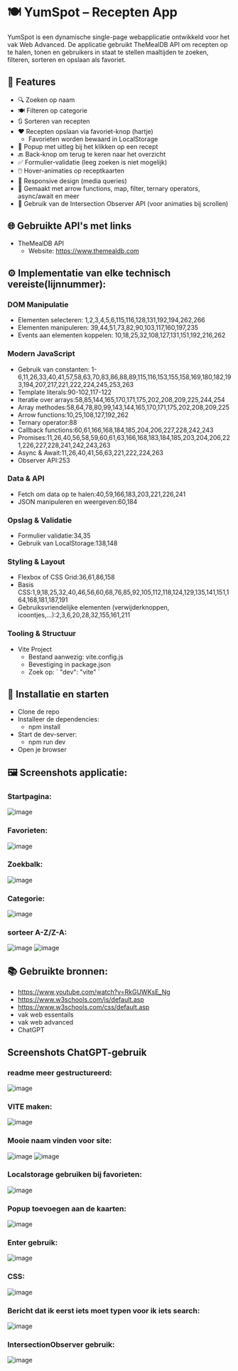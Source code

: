 # 🍽️ YumSpot – Recepten App
YumSpot is een dynamische single-page webapplicatie ontwikkeld voor het vak Web Advanced. De applicatie gebruikt TheMealDB API om recepten op te halen, tonen en gebruikers in staat te stellen maaltijden te zoeken, filteren, sorteren en opslaan als favoriet.
## 🔧 Features
- 🔍 Zoeken op naam
- 🍽️ Filteren op categorie
- 🔃 Sorteren van recepten
- ❤️ Recepten opslaan via favoriet-knop (hartje)
  * Favorieten worden bewaard in LocalStorage
- 🧾 Popup met uitleg bij het klikken op een recept
- 🔙 Back-knop om terug te keren naar het overzicht
- ✅ Formulier-validatie (leeg zoeken is niet mogelijk)
- 🖱️ Hover-animaties op receptkaarten
- 📱 Responsive design (media queries)
- 🧠 Gemaakt met arrow functions, map, filter, ternary operators, async/await en meer
- 👀 Gebruik van de Intersection Observer API (voor animaties bij scrollen)
## 🌐 Gebruikte API's met links
- TheMealDB API
   * Website: https://www.themealdb.com
## ⚙️ Implementatie van elke technisch vereiste(lijnnummer):
### DOM Manipulatie
- Elementen selecteren: 1,2,3,4,5,6,115,116,128,131,192,194,262,266
- Elementen manipuleren: 39,44,51,73,82,90,103,117,160,197,235
- Events aan elementen koppelen: 10,18,25,32,108,127,131,151,192,216,262
### Modern JavaScript
- Gebruik van constanten: 1-6,11,26,33,40,41,57,58,63,70,83,86,88,89,115,116,153,155,158,169,180,182,193,194,207,217,221,222,224,245,253,263
- Template literals:90-102,117-122
- Iteratie over arrays:58,85,144,165,170,171,175,202,208,209,225,244,254
- Array methodes:58,64,78,80,99,143,144,165,170,171,175,202,208,209,225
- Arrow functions:10,25,108,127,192,262
- Ternary operator:88
- Callback functions:60,61,166,168,184,185,204,206,227,228,242,243
- Promises:11,26,40,56,58,59,60,61,63,166,168,183,184,185,203,204,206,221,226,227,228,241,242,243,263
- Async & Await:11,26,40,41,56,63,221,222,224,263
- Observer API:253
### Data & API
- Fetch om data op te halen:40,59,166,183,203,221,226,241
- JSON manipuleren en weergeven:60,184
### Opslag & Validatie
- Formulier validatie:34,35
- Gebruik van LocalStorage:138,148
### Styling & Layout
- Flexbox of CSS Grid:36,61,86,158
- Basis CSS:1,9,18,25,32,40,46,56,60,68,76,85,92,105,112,118,124,129,135,141,151,164,168,181,187,191
- Gebruiksvriendelijke elementen (verwijderknoppen, icoontjes,...):2,3,6,20,28,32,155,161,211
### Tooling & Structuur
- Vite Project
  * Bestand aanwezig: vite.config.js
  * Bevestiging in package.json
  * Zoek op:
    ´ "dev": "vite" `



## 🚀 Installatie en starten
- Clone de repo
- Installeer de dependencies:
  * npm install
- Start de dev-server:
  * npm run dev
- Open je browser
  
 
## 🖼️ Screenshots applicatie:
### Startpagina:
![image](https://github.com/user-attachments/assets/35a14935-39db-4973-90a3-f03635901839) 
### Favorieten:
![image](https://github.com/user-attachments/assets/927560f3-1d8b-4dde-ad94-323ae9f87375)
### Zoekbalk:
![image](https://github.com/user-attachments/assets/58f4a61b-8391-4ede-ab56-94024f639aa2)
### Categorie:
![image](https://github.com/user-attachments/assets/73292b9c-3b18-4cbb-b6a0-d1c8eed2a23f)
### sorteer A-Z/Z-A:
![image](https://github.com/user-attachments/assets/2665bb0c-e086-42ae-a36d-e4fe65aa0c63)
![image](https://github.com/user-attachments/assets/3f122527-a456-4526-b887-0279f855b588)





## 📚 Gebruikte bronnen:
- https://www.youtube.com/watch?v=RkGUWKsE_Ng
- https://www.w3schools.com/js/default.asp
- https://www.w3schools.com/css/default.asp
- vak web essentails
- vak web advanced
- ChatGPT

## Screenshots ChatGPT-gebruik
### readme meer gestructureerd:
![image](https://github.com/user-attachments/assets/5da9b421-c5cd-4079-8d4a-6232efe9f6bb)
### VITE maken:
![image](https://github.com/user-attachments/assets/fbfafdfe-64f3-4069-a82f-9ec290e8e0b7)
### Mooie naam vinden voor site:
![image](https://github.com/user-attachments/assets/2430d66d-c736-47d1-a9f0-b4a9533bfa8c)
![image](https://github.com/user-attachments/assets/b12f525c-4c64-4632-9c86-45f0135c813d)
### Localstorage gebruiken bij favorieten:
![image](https://github.com/user-attachments/assets/d2df1bb9-327d-42c5-8d88-e9f055c458cd)
### Popup toevoegen aan de kaarten:
![image](https://github.com/user-attachments/assets/18e9457b-0e00-4610-a8fc-29c66b246e64)
### Enter gebruik:
![image](https://github.com/user-attachments/assets/86642631-6032-470c-90a0-d8c53aeb11b7)
### CSS:
![image](https://github.com/user-attachments/assets/4a32cc11-aa06-4b98-867a-50c761e49c80)
### Bericht dat ik eerst iets moet typen voor ik iets search:
![image](https://github.com/user-attachments/assets/4d00c305-14e6-40b5-9fda-e19b386ca79a)
### IntersectionObserver gebruik:
![image](https://github.com/user-attachments/assets/69d59bac-9a39-4b3f-847d-f538cb8c0a00)









